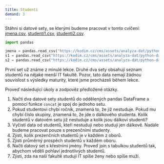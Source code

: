 ```yaml
---
title: Studenti
demand: 3
---
```


Stáhni si datové sety, se kterými budeme pracovat v tomto cvičení: [jmena.csv](assets/jmena.csv), [studenti1.csv](assets/studenti1.csv), [studenti2.csv](assets/studenti2.csv).

```py
import pandas

jmena = pandas.read_csv("https://kodim.cz/cms/assets/analyza-dat/python-data-1/python-pro-data-1/agregace-a-spojovani/excs/studenti/jmena.csv")
s1 = pandas.read_csv("https://kodim.cz/cms/assets/analyza-dat/python-data-1/python-pro-data-1/agregace-a-spojovani/excs/studenti/studenti1.csv")
s2 = pandas.read_csv("https://kodim.cz/cms/assets/analyza-dat/python-data-1/python-pro-data-1/agregace-a-spojovani/excs/studenti/studenti2.csv")
```

První set už známe z minulé lekce. Druhé dva sety obsahují seznam studentů na nějaké menší IT fakultě. Pozor, tato data nemají žádnou souvislost s výsledky maturity, které jsme procházeli během lekce. 

Proveď následující úkoly a zodpověz předložené otázky.

1. Načti dva datové sety studentů do oddělených pandas DataFrame a pomocí funkce `concat` je spoj do jednoho setu.
1. Pokud studentovi chybí ročník, znamená to, že již nestuduje. Pokud mu chybí číslo skupiny, znamená to, že jde o dálkového studenta. Kolik studentů v datovém setu již nestuduje a kolik jsou dálkoví studenti?
1. Vyčisti data od studentů, kteří nestudují nebo studují jen dálkově. Nadále budeme pracovat pouze s prezenčními studenty.
1. Zjisti, kolik prezenčních studentů je v každém z oborů.
1. Zjisti průměrný prospěch studentů v každém oboru.
1. Načti datový set s křestními jmény. Proveď join s tabulkou studentů tak, abychom věděli pohlaví jednotlivých studentů.
1. Zjisti, zda na naší fakultě studují IT spíše ženy nebo spíše muži.
